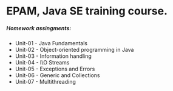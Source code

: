 # EPAM, Java SE training course.
##### Homework assingments:

- Unit-01 - Java Fundamentals
- Unit-02 - Object-oriented programming in Java
- Unit-03 - Information handling
- Unit-04 - I\O Streams
- Unit-05 - Exceptions and Errors
- Unit-06 - Generic and Collections
- Unit-07 - Multithreading
